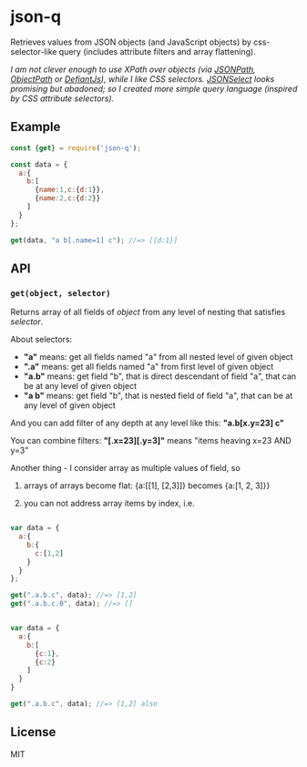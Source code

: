 # json-q
Retrieves values from JSON objects (and JavaScript objects) by css-selector-like query (includes attribute filters and array flattening).

_I am not clever enough to use XPath over objects (via [JSONPath](https://github.com/s3u/JSONPath), [ObjectPath](http://objectpath.org/) or [DefiantJs](http://defiantjs.com/)), while I like CSS selectors. [JSONSelect](https://github.com/lloyd/JSONSelect) looks promising but abadoned; so I created more simple query language (inspired by CSS attribute selectors)._

## Example

```js
const {get} = require('json-q');

const data = {
  a:{
    b:[
      {name:1,c:{d:1}},
      {name:2,c:{d:2}}
    ]
  }
};

get(data, "a b[.name=1] c"); //=> [{d:1}]
```

## API

### `get(object, selector)`

Returns array of all fields of _object_ from any level of nesting that satisfies _selector_.

About selectors:

- **"a"**   means: get all fields named "a" from all nested level of given object
- **".a"**  means: get all fields named "a" from first level of given object
- **"a.b"** means: get field "b", that is direct descendant of field "a", that can be at any level of given object
- **"a b"** means: get field "b", that is nested field of field "a", that can be at any level of given object

And you can add filter of any depth at any level like this: **"a.b[x.y=23] c"**

You can combine filters: **"[.x=23][.y=3]"** means "items heaving x=23 AND y=3"

Another thing - I consider array as multiple values of field, so 

 1. arrays of arrays become flat: {a:[[1], [2,3]]} becomes {a:[1, 2, 3]}}
 
 2. you can not address array items by index, i.e.
 
```js

var data = {
  a:{
    b:{
      c:[1,2]
    }
  }
};

get(".a.b.c", data); //=> [1,2]
get(".a.b.c.0", data); //=> []


var data = {
  a:{
    b:[
      {c:1},
      {c:2}
    ]
  }
}

get(".a.b.c", data); //=> [1,2] also
```


## License

MIT
